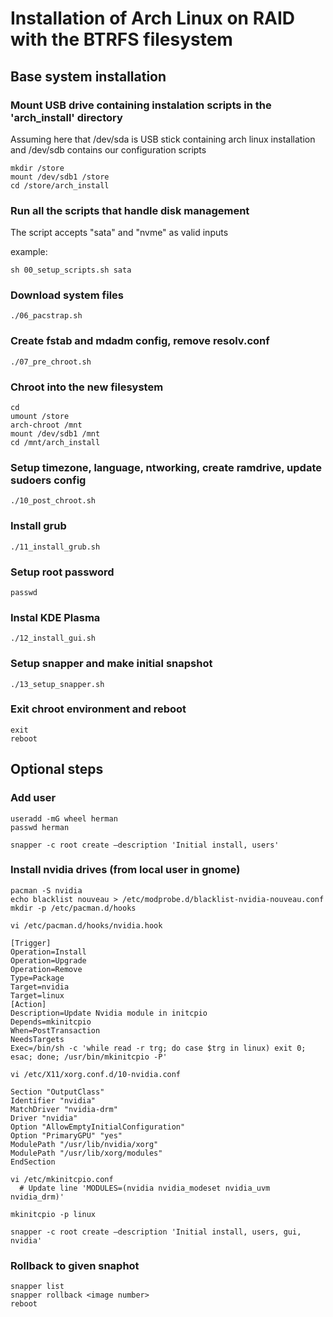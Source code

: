 # Installation of Arch Linux on RAID with the BTRFS filesystem

## Base system installation

### Mount USB drive containing instalation scripts in the 'arch_install' directory 
Assuming here that /dev/sda is USB stick containing arch linux installation and /dev/sdb contains our configuration scripts
```
mkdir /store
mount /dev/sdb1 /store
cd /store/arch_install
```
### Run all the scripts that handle disk management 
The script accepts "sata" and "nvme" as valid inputs

example:
```
sh 00_setup_scripts.sh sata
```

### Download system files
```
./06_pacstrap.sh
```

### Create fstab and mdadm config, remove resolv.conf
```
./07_pre_chroot.sh
```

### Chroot into the new filesystem
```
cd
umount /store
arch-chroot /mnt
mount /dev/sdb1 /mnt
cd /mnt/arch_install
```

### Setup timezone, language, ntworking, create ramdrive, update sudoers config
```
./10_post_chroot.sh
```

### Install grub
```
./11_install_grub.sh
```

### Setup root password
```
passwd
```

### Instal KDE Plasma
```
./12_install_gui.sh
```

### Setup snapper and make initial snapshot
```
./13_setup_snapper.sh
```

### Exit chroot environment and reboot
```
exit
reboot
```

## Optional steps

### Add user
```
useradd -mG wheel herman
passwd herman

snapper -c root create —description 'Initial install, users'

```

### Install nvidia drives (from local user in gnome)
```
pacman -S nvidia
echo blacklist nouveau > /etc/modprobe.d/blacklist-nvidia-nouveau.conf
mkdir -p /etc/pacman.d/hooks
```

```
vi /etc/pacman.d/hooks/nvidia.hook

[Trigger]
Operation=Install
Operation=Upgrade
Operation=Remove
Type=Package
Target=nvidia
Target=linux
[Action]
Description=Update Nvidia module in initcpio
Depends=mkinitcpio
When=PostTransaction
NeedsTargets
Exec=/bin/sh -c 'while read -r trg; do case $trg in linux) exit 0; esac; done; /usr/bin/mkinitcpio -P'
```

```
vi /etc/X11/xorg.conf.d/10-nvidia.conf

Section "OutputClass"
Identifier "nvidia"
MatchDriver "nvidia-drm"
Driver "nvidia"
Option "AllowEmptyInitialConfiguration"
Option "PrimaryGPU" "yes"
ModulePath "/usr/lib/nvidia/xorg"
ModulePath "/usr/lib/xorg/modules"
EndSection
```

```
vi /etc/mkinitcpio.conf
  # Update line 'MODULES=(nvidia nvidia_modeset nvidia_uvm nvidia_drm)'

mkinitcpio -p linux

snapper -c root create —description 'Initial install, users, gui, nvidia'
```

### Rollback to given snaphot

```
snapper list
snapper rollback <image number>
reboot
```
